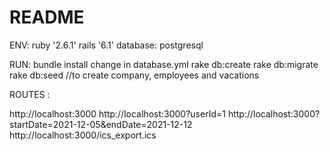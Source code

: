 # README

ENV:
  ruby '2.6.1'
  rails '6.1'
  database: postgresql

RUN:
  bundle install
  change in database.yml
  rake db:create
  rake db:migrate
  rake db:seed  //to create company, employees and vacations

ROUTES :

http://localhost:3000
http://localhost:3000?userId=1
http://localhost:3000?startDate=2021-12-05&endDate=2021-12-12
http://localhost:3000/ics_export.ics